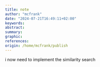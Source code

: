 ```yaml
---
title: note
author: "mcfrank"
date: "2024-07-21T16:49:11+02:00"
keywords:
abstract:
summary:
graphic:
references: 
origin: /home/mcfrank/publish
---
```

i now need to implement the similarity search